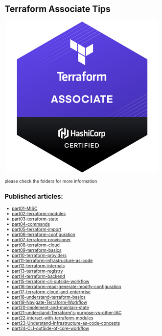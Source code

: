 # Terraform Associate Tips

<p align="center" style="text-align:center;">
  <a href="https://www.hashicorp.com/certification/terraform-associate">
    <img alt="HashiCorp Associate logo" src="img/terraform-exam.png" width="500" />
  </a>
</p>


please check the folders for more information
## Published articles:
- [part01-MISC](./part01-MISC%20/README.md)
- [part02-terraform-modules](./part02-terraform-modules/README.md)
- [part03-terraform-state](./part03-terraform-state/README.md)
- [part04-commands](./part04-commands/README.md)
- [part05-terraform-import ](./part05-terraform-import%20/README.md)
- [part06-terraform-configuration](./part06-terraform-configuration/README.md)
- [part07-terraform-provisioner](./part07-terraform-provisioner/README.md)
- [part08-terraform-cloud](./part08-terraform-cloud/README.md)
- [part09-terraform-basics](./part09-terraform-basics/README.md)
- [part10-terraform-providers](./part10-terraform-providers/README.md)
- [part11-terraform-infrastructure-as-code](./part11-terraform-infrastructure-as-code/README.md)
- [part12-terraform-internals](./part12-terraform-internals/README.md)
- [part13-terraform-registry](./part13-terraform-registry/README.md)
- [part14-terraform-backend](./part14-terraform-backend/README.md)
- [part15-terraform-cli-outside-workflow](./part15-terraform-cli-outside-workflow/README.md)
- [part16-terraform-read-generate-modify-configuration](./part16-terraform-read-generate-modify-configuration/README.md)
- [part17-terraform-cloud-and-enterprise](./part17-terraform-cloud-and-enterprise/README.md)
- [part18-understand-terraform-basics](./part18-understand-terraform-basics/README.md)
- [part19-Navigate-Terraform-Workflow](./part19-Navigate-Terraform-Workflow/README.md)
- [part20-implement-and-maintain-state](./part20-implement-and-maintain-state/README.md)
- [part21-understand-Terraform's-purpose-vs-other-IAC](./part21-understand-Terraform's-purpose-vs-other-IAC/README.md)
- [part22-interact-with-terraform-modules](./part22-interact-with-terraform-modules/README.md)
- [part23-Understand-Infrastructure-as-code-concepts](./part23-Understand-Infrastructure-as-code-concepts/README.md)
- [part24-CLI-outSide-of-core-workflow](./part24-CLI-outSide-of-core-workflow/README.md)



















